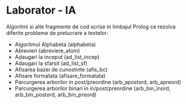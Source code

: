 # Laborator - IA

Algoritmi si alte fragmente de cod scrise in limbajul Prolog ce rezolva diferite probleme de prelucrare a textelor:
- Algoritmul Alphabeta (alphabeta)
- Abrevieri (abreviere_atom)
- Adaugari la inceput (ad_list_incep)
- Adaugari la sfarsit (ad_list_sf)
- Afisarea bazei de cunostinte (afis_bc)
- Afisare formatata (afisare_formatata)
- Parcurgerea arborilor in post/preordine (arb_apostord, arb_apreord)
- Parcurgerea arborilor binari in in/post/preordine (arb_bin_inord, arb_bin_postord, arb_bin_preord)
